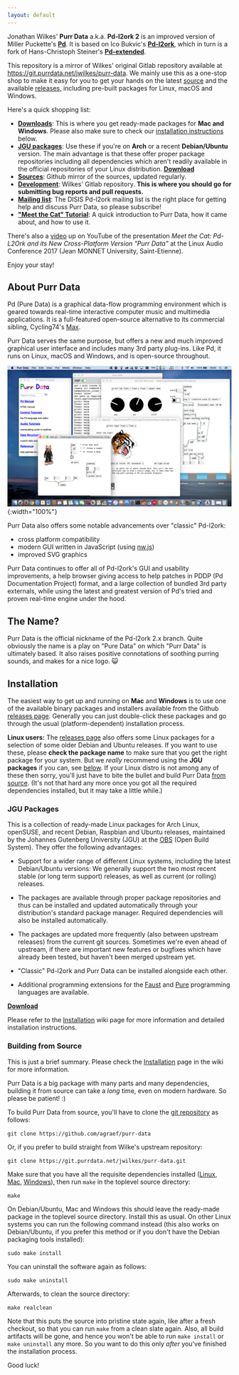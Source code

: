 ```yaml
---
layout: default
---
```


Jonathan Wilkes' **Purr Data** a.k.a. **Pd-l2ork 2** is an improved version of Miller Puckette's **[Pd](http://puredata.info/)**. It is based on Ico Bukvic's **[Pd-l2ork](http://l2ork.music.vt.edu/main/make-your-own-l2ork/software/)**, which in turn is a fork of Hans-Christoph Steiner's **[Pd-extended](http://puredata.info/downloads/pd-extended)**.

This repository is a mirror of Wilkes' original Gitlab repository available at <https://git.purrdata.net/jwilkes/purr-data>. We mainly use this as a one-stop shop to make it easy for you to get your hands on the latest [source](https://github.com/agraef/purr-data) and the available [releases](https://github.com/agraef/purr-data/releases), including pre-built packages for Linux, macOS and Windows.

Here's a quick shopping list:

- [**Downloads**](https://github.com/agraef/purr-data/releases): This is where you get ready-made packages for **Mac and Windows**. Please also make sure to check our [installation instructions](#installation) below.
- [**JGU packages**](#jgu-packages): Use these if you're on **Arch** or a recent **Debian/Ubuntu** version. The main advantage is that these offer proper package repositories including all dependencies which aren't readily available in the official repositories of your Linux distribution. **[Download](https://software.opensuse.org/download/package?package=purr-data&project=home%3Aaggraef)**
- [**Sources**](https://github.com/agraef/purr-data): Github mirror of the sources, updated regularly.
- [**Development**](https://git.purrdata.net/jwilkes/purr-data): Wilkes' Gitlab repository. **This is where you should go for submitting bug reports and pull requests.**
- [**Mailing list**](http://disis.music.vt.edu/listinfo/l2ork-dev): The DISIS Pd-l2ork mailing list is the right place for getting help and discuss Purr Data, so please subscribe!
- [**"Meet the Cat" Tutorial**](https://agraef.github.io/purr-data-intro): A quick introduction to Purr Data, how it came about, and how to use it.

There's also a [video](https://www.youtube.com/watch?v=T1wo496Zx0s) up on YouTube of the presentation *Meet the Cat: Pd-L2Ork and its New Cross-Platform Version "Purr Data"* at the Linux Audio Conference 2017 (Jean MONNET University, Saint-Etienne).

Enjoy your stay!

## About Purr Data

Pd (Pure Data) is a graphical data-flow programming environment which is geared towards real-time interactive computer music and multimedia applications. It is a full-featured open-source alternative to its commercial sibling, Cycling74's [Max](https://cycling74.com/).

Purr Data serves the same purpose, but offers a new and much improved graphical user interface and includes many 3rd party plug-ins. Like Pd, it runs on Linux, macOS and Windows, and is open-source throughout.

![Purr Data running on macOS.](purr-data.png){:width="100%"}

Purr Data also offers some notable advancements over "classic" Pd-l2ork:

- cross platform compatibility
- modern GUI written in JavaScript (using [nw.js](https://nwjs.io/))
- improved SVG graphics

Purr Data continues to offer all of Pd-l2ork's GUI and usability improvements, a help browser giving access to help patches in PDDP (Pd Documentation Project) format, and a large collection of bundled 3rd party externals, while using the latest and greatest version of Pd's tried and proven real-time engine under the hood.

## The Name?

Purr Data is the official nickname of the Pd-l2ork 2.x branch. Quite obviously the name is a play on "Pure Data" on which "Purr Data" is ultimately based. It also raises positive connotations of soothing purring sounds, and makes for a nice logo. 😺

## Installation

The easiest way to get up and running on **Mac** and **Windows** is to use one of the available binary packages and installers available from the Github [releases page](https://github.com/agraef/purr-data/releases). Generally you can just double-click these packages and go through the usual (platform-dependent) installation process.

**Linux users:** The [releases page](https://github.com/agraef/purr-data/releases) also offers some Linux packages for a selection of some older Debian and Ubuntu releases. If you want to use these, please **check the package name** to make sure that you get the right package for your system. But we *really* recommend using the **JGU packages** if you can, see [below](#jgu-packages). If your Linux distro is not among any of these then sorry, you'll just have to bite the bullet and build Purr Data [from source](#building-from-source). (It's not that hard any more once you got all the required dependencies installed, but it may take a little while.)

### JGU Packages

This is a collection of ready-made Linux packages for Arch Linux, openSUSE, and recent Debian, Raspbian and Ubuntu releases, maintained by the Johannes Gutenberg University (JGU) at the [OBS](https://build.opensuse.org/project/show/home:aggraef) (Open Build System). They offer the following advantages:

- Support for a wider range of different Linux systems, including the latest Debian/Ubuntu versions: We generally support the two most recent stable (or long term support) releases, as well as current (or rolling) releases.

- The packages are available through proper package repositories and thus can be installed and updated automatically through your distribution's standard package manager. Required dependencies will also be installed automatically.

- The packages are updated more frequently (also between upstream releases) from the current git sources. Sometimes we're even ahead of upstream, if there are important new features or bugfixes which have already been tested, but haven't been merged upstream yet.

- "Classic" Pd-l2ork and Purr Data can be installed alongside each other.

- Additional programming extensions for the [Faust](http://faust.grame.fr/) and [Pure](https://agraef.github.io/pure-lang/) programming languages are available.

**[Download](https://software.opensuse.org/download/package?package=purr-data&project=home%3Aaggraef)**

Please refer to the [Installation](https://github.com/agraef/purr-data/wiki/Installation#linux) wiki page for more information and detailed installation instructions.

### Building from Source

This is just a brief summary. Please check the [Installation](https://github.com/agraef/purr-data/wiki/Installation#installing-from-source) page in the wiki for more information.

Purr Data is a big package with many parts and many dependencies, building it from source can take a *long* time, even on modern hardware. So please be patient! :)

To build Purr Data from source, you'll have to clone the [git repository](https://github.com/agraef/purr-data) as follows:

    git clone https://github.com/agraef/purr-data

Or, if you prefer to build straight from Wilke's upstream repository:

    git clone https://git.purrdata.net/jwilkes/purr-data.git

Make sure that you have all the requisite dependencies installed ([Linux](https://github.com/agraef/purr-data/blob/master/README.md#linux), [Mac](https://github.com/agraef/purr-data/blob/master/README.md#osx-64-bit-using-homebrew), [Windows](https://github.com/agraef/purr-data/blob/master/README.md#windows-32-bit-using-msys2)), then run `make` in the toplevel source directory:

    make

On Debian/Ubuntu, Mac and Windows this should leave the ready-made package in the toplevel source directory. Install this as usual. On other Linux systems you can run the following command instead (this also works on Debian/Ubuntu, if you prefer this method or if you don't have the Debian packaging tools installed):

    sudo make install

You can uninstall the software again as follows:

    sudo make uninstall

Afterwards, to clean the source directory:

    make realclean

Note that this puts the source into pristine state again, like after a fresh checkout, so that you can run `make` from a clean slate again. Also, all build artifacts will be gone, and hence you won't be able to run `make install` or `make uninstall` any more. So you want to do this only *after* you've finished the installation process.

Good luck!
